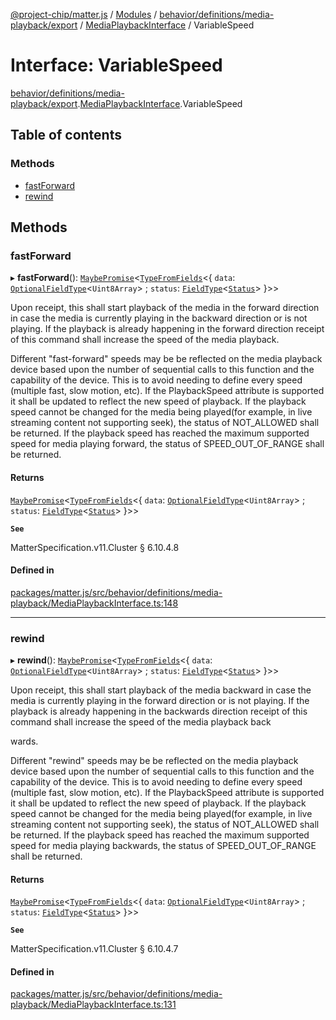 [@project-chip/matter.js](../README.md) / [Modules](../modules.md) / [behavior/definitions/media-playback/export](../modules/behavior_definitions_media_playback_export.md) / [MediaPlaybackInterface](../modules/behavior_definitions_media_playback_export.MediaPlaybackInterface.md) / VariableSpeed

# Interface: VariableSpeed

[behavior/definitions/media-playback/export](../modules/behavior_definitions_media_playback_export.md).[MediaPlaybackInterface](../modules/behavior_definitions_media_playback_export.MediaPlaybackInterface.md).VariableSpeed

## Table of contents

### Methods

- [fastForward](behavior_definitions_media_playback_export.MediaPlaybackInterface.VariableSpeed.md#fastforward)
- [rewind](behavior_definitions_media_playback_export.MediaPlaybackInterface.VariableSpeed.md#rewind)

## Methods

### fastForward

▸ **fastForward**(): [`MaybePromise`](../modules/util_export.md#maybepromise)\<[`TypeFromFields`](../modules/tlv_export.md#typefromfields)\<\{ `data`: [`OptionalFieldType`](tlv_export.OptionalFieldType.md)\<`Uint8Array`\> ; `status`: [`FieldType`](tlv_export.FieldType.md)\<[`Status`](../enums/cluster_export.MediaPlayback.Status.md)\>  }\>\>

Upon receipt, this shall start playback of the media in the forward direction in case the media is currently
playing in the backward direction or is not playing. If the playback is already happening in the forward
direction receipt of this command shall increase the speed of the media playback.

Different "fast-forward" speeds may be be reflected on the media playback device based upon the number of
sequential calls to this function and the capability of the device. This is to avoid needing to define every
speed (multiple fast, slow motion, etc). If the PlaybackSpeed attribute is supported it shall be updated to
reflect the new speed of playback. If the playback speed cannot be changed for the media being played(for
example, in live streaming content not supporting seek), the status of NOT_ALLOWED shall be returned. If the
playback speed has reached the maximum supported speed for media playing forward, the status of
SPEED_OUT_OF_RANGE shall be returned.

#### Returns

[`MaybePromise`](../modules/util_export.md#maybepromise)\<[`TypeFromFields`](../modules/tlv_export.md#typefromfields)\<\{ `data`: [`OptionalFieldType`](tlv_export.OptionalFieldType.md)\<`Uint8Array`\> ; `status`: [`FieldType`](tlv_export.FieldType.md)\<[`Status`](../enums/cluster_export.MediaPlayback.Status.md)\>  }\>\>

**`See`**

MatterSpecification.v11.Cluster § 6.10.4.8

#### Defined in

[packages/matter.js/src/behavior/definitions/media-playback/MediaPlaybackInterface.ts:148](https://github.com/project-chip/matter.js/blob/c0d55745d5279e16fdfaa7d2c564daa31e19c627/packages/matter.js/src/behavior/definitions/media-playback/MediaPlaybackInterface.ts#L148)

___

### rewind

▸ **rewind**(): [`MaybePromise`](../modules/util_export.md#maybepromise)\<[`TypeFromFields`](../modules/tlv_export.md#typefromfields)\<\{ `data`: [`OptionalFieldType`](tlv_export.OptionalFieldType.md)\<`Uint8Array`\> ; `status`: [`FieldType`](tlv_export.FieldType.md)\<[`Status`](../enums/cluster_export.MediaPlayback.Status.md)\>  }\>\>

Upon receipt, this shall start playback of the media backward in case the media is currently playing in the
forward direction or is not playing. If the playback is already happening in the backwards direction receipt
of this command shall increase the speed of the media playback back

wards.

Different "rewind" speeds may be be reflected on the media playback device based upon the number of
sequential calls to this function and the capability of the device. This is to avoid needing to define every
speed (multiple fast, slow motion, etc). If the PlaybackSpeed attribute is supported it shall be updated to
reflect the new speed of playback. If the playback speed cannot be changed for the media being played(for
example, in live streaming content not supporting seek), the status of NOT_ALLOWED shall be returned. If the
playback speed has reached the maximum supported speed for media playing backwards, the status of
SPEED_OUT_OF_RANGE shall be returned.

#### Returns

[`MaybePromise`](../modules/util_export.md#maybepromise)\<[`TypeFromFields`](../modules/tlv_export.md#typefromfields)\<\{ `data`: [`OptionalFieldType`](tlv_export.OptionalFieldType.md)\<`Uint8Array`\> ; `status`: [`FieldType`](tlv_export.FieldType.md)\<[`Status`](../enums/cluster_export.MediaPlayback.Status.md)\>  }\>\>

**`See`**

MatterSpecification.v11.Cluster § 6.10.4.7

#### Defined in

[packages/matter.js/src/behavior/definitions/media-playback/MediaPlaybackInterface.ts:131](https://github.com/project-chip/matter.js/blob/c0d55745d5279e16fdfaa7d2c564daa31e19c627/packages/matter.js/src/behavior/definitions/media-playback/MediaPlaybackInterface.ts#L131)
